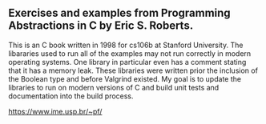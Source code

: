 ## Exercises and examples from Programming Abstractions in C by Eric S. Roberts.

This is an C book written in 1998 for cs106b at Stanford University. The libararies used to run all of the examples may not run correctly in modern operating systems. One library in particular even has a comment stating that it has a memory leak. These libraries were written prior the inclusion of the Boolean type and before Valgrind existed. My goal is to update the libraries to run on modern versions of C and build unit tests and documentation into the build process.

https://www.ime.usp.br/~pf/
